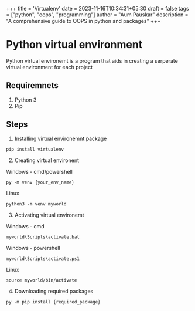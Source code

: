 +++
title = 'Virtualenv'
date = 2023-11-16T10:34:31+05:30
draft = false
tags = ["python", "oops", "programming"]
author = "Aum Pauskar"
description = "A comprehensive guide to OOPS in python and packages"
+++

# Python virtual environment

Python virtual environemt is a program that aids in creating a serperate virtual environment for each project

## Requiremnets
1. Python 3
2. Pip

## Steps
1. Installing virtual environemnt package
```
pip install virtualenv
```

2. Creating virtual environent

Windows - cmd/powershell
```
py -m venv {your_env_name}
```
Linux
```
python3 -m venv myworld
```

3. Activating virtual environemt

Windows - cmd
```
myworld\Scripts\activate.bat
```
Windows - powershell
```
myworld\Scripts\activate.ps1
```
Linux
```
source myworld/bin/activate
```

4. Downloading required packages
```
py -m pip install {required_package}
```